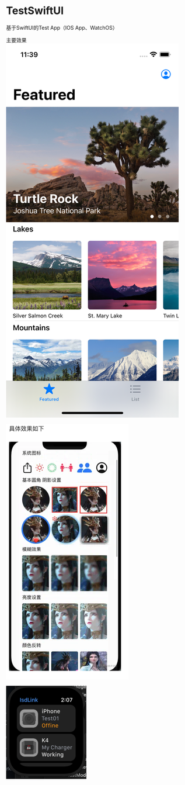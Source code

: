 # TestSwiftUI
基于SwiftUI的Test App（IOS App、WatchOS）

主要效果
![Image text](https://github.com/GuoBettyMs/TestSwiftUI/blob/main/TastMode/Screenshots/shouye.png) 

![Image text](https://github.com/GuoBettyMs/TestSwiftUI/blob/main/TastMode/Screenshots/TestImageView.png) 

![Image text](https://github.com/GuoBettyMs/TestSwiftUI/blob/main/TastMode/Screenshots/watch.png) 
